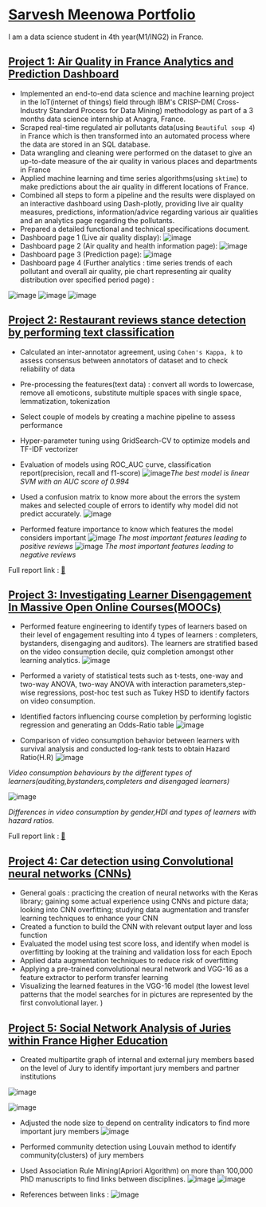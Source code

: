 # [Sarvesh Meenowa Portfolio](https://sarveshmeenwa.github.io/Sarvesh-Meenowa-Portfolio/)
I am a data science student in 4th year(M1/ING2) in France.

## [Project 1: Air Quality in France Analytics and Prediction Dashboard](https://github.com/Sarveshmeenwa/France-air-quality-dashboard-and-prediction)
* Implemented an end-to-end data science and machine learning project in the IoT(internet of things) field through IBM's CRISP-DM( Cross-Industry Standard Process for Data Mining) methodology as part of a 3 months data science internship at Anagra, France.
* Scraped real-time regulated air pollutants data(using `Beautiful soup 4`) in France which is then transformed into an automated process where the data are stored in an SQL database.
* Data wrangling and cleaning were performed on the dataset to give an up-to-date measure of the air quality in various places and departments in France
* Applied machine learning and time series algorithms(using `sktime`) to make predictions about the air quality in different locations of France.
* Combined all steps to form a pipeline and the results were displayed on an interactive dashboard using Dash-plotly, providing live air quality measures, predictions, information/advice regarding various air qualities and an analytics page regarding the pollutants.
* Prepared a detailed functional and technical specifications document.
* Dashboard page 1 (Live air quality display): 
![image](https://user-images.githubusercontent.com/65787323/195636095-6c1243db-5e21-498e-917f-c20065bab129.png)
* Dashboard page 2 (Air quality and health information page): 
![image](https://user-images.githubusercontent.com/65787323/195638048-382cd0e3-0398-4e43-884a-106bd2f6144f.png)
* Dashboard page 3 (Prediction page):
![image](https://user-images.githubusercontent.com/65787323/195636348-03663a4a-8ace-4eae-8350-257e4d6e6327.png)
* Dashboard page 4 (Further analytics : time series trends of each pollutant and overall air quality, pie chart representing air quality distribution over specified period page) :

![image](https://user-images.githubusercontent.com/65787323/195637441-0f386603-a736-4419-b4ac-ad990b0850ec.png)
![image](https://user-images.githubusercontent.com/65787323/195637588-921d0ce0-c052-4005-9bdf-489ecf97eec4.png)
![image](https://user-images.githubusercontent.com/65787323/195637753-5e29b5d6-e686-46e4-81f1-643c79379ecc.png)

## [Project 2: Restaurant reviews stance detection by performing text classification ](https://github.com/Sarveshmeenwa/Text-Classification---Restaurant-Reviews/blob/main/PA3c_15_Text_Classification.ipynb)

* Calculated an inter-annotator agreement, using `Cohen's Kappa, k` to assess consensus between annotators of dataset and to check reliability of data
* Pre-processing the features(text data) : convert all words to lowercase, remove all emoticons, substitute multiple spaces with single space, lemmatization, tokenization
* Select couple of models by creating a machine pipeline to assess performance 
* Hyper-parameter tuning using GridSearch-CV to optimize models and TF-IDF vectorizer 
* Evaluation of models using ROC_AUC curve, classification report(precision, recall and f1-score) 
![image](https://user-images.githubusercontent.com/65787323/195652694-35b19a3a-fc48-4086-8afd-1cf13a0c4132.png)*The best model is linear SVM with an AUC score of 0.994*


* Used a confusion matrix to know more about the errors the system makes and selected couple of errors to identify why model did not predict accurately.
![image](https://user-images.githubusercontent.com/65787323/195653239-ea5582d9-4196-42a7-87c7-e62b66bab109.png)

* Performed feature importance to know which features the model considers important
![image](https://user-images.githubusercontent.com/65787323/195652982-b6162bf2-6c7f-4537-81f1-472b300d0ddc.png)
*The most important features leading to positive reviews*
![image](https://user-images.githubusercontent.com/65787323/195653111-3c7828e1-8854-4d29-810b-a5a5675572f8.png)
*The most important features leading to negative reviews*


Full report link : [:open_file_folder:](https://github.com/Sarveshmeenwa/Text-Classification---Restaurant-Reviews/blob/main/PA3c_15-Text_Classification-Report%20(2).pdf)


## [Project 3: Investigating Learner Disengagement In Massive Open Online Courses(MOOCs)](https://github.com/Sarveshmeenwa/Statistics/blob/main/stats_markdown.pdf)
* Performed feature engineering to identify types of learners based on their level of engagement resulting into 4 types of learners : completers, bystanders, disengaging and auditors). The learners are stratified based on the video consumption decile, quiz completion amongst other learning analytics.
![image](https://user-images.githubusercontent.com/65787323/195653454-981edef4-3fba-445e-a394-112f0e33a063.png)

* Performed a variety of statistical tests such as t-tests, one-way and two-way ANOVA, two-way ANOVA with interaction parameters,step-wise regressions, post-hoc test such as Tukey HSD to identify factors on video consumption.
* Identified factors influencing course completion by performing logistic regression and generating an Odds-Ratio table 
![image](https://user-images.githubusercontent.com/65787323/195657605-b81949c5-a9e2-4b7e-97cc-dd49c7e1651d.png)
* Comparison of video consumption behavior between learners with survival analysis and conducted log-rank tests to obtain Hazard Ratio(H.R)
![image](https://user-images.githubusercontent.com/65787323/195659195-a40b910a-049f-4872-b399-2c7c8eb0e919.png)

*Video consumption behaviours by the different types of learners(auditing,bystanders,completers and disengaged learners)*

![image](https://user-images.githubusercontent.com/65787323/195660315-6c5864ba-5422-4feb-bcd4-f773ad206ba4.png)

*Differences in video consumption by gender,HDI and types of learners with hazard ratios.*


Full report link : [:open_file_folder:](https://github.com/Sarveshmeenwa/Statistics/blob/main/Intermediate_statistic_Sarvesh_Meenowa_final%20(2)%20(1)%20(1).pdf)

## [Project 4: Car detection using Convolutional neural networks (CNNs)](https://github.com/Sarveshmeenwa/Image-Classification-Project/blob/main/PA5_15.ipynb)
* General goals : practicing the creation of neural networks with the Keras library; gaining some actual experience using CNNs and picture data; looking into CNN overfitting; studying data augmentation and transfer learning techniques to enhance your CNN
* Created a function to build the CNN with relevant output layer and loss function
* Evaluated the model using test score loss, and identify when model is overfitting by looking at the training and validation loss for each Epoch
* Applied data augmentation techniques to reduce risk of overfitting
* Applying a pre-trained convolutional neural network and VGG-16 as a feature extractor to perform transfer learning
* Visualizing the learned features in the VGG-16 model (the lowest level patterns that the model searches for in pictures are represented by the first convolutional layer. )

## [Project 5: Social Network Analysis of Juries within France Higher Education](https://github.com/Sarveshmeenwa/Social-Network-Analysis-Project/blob/main/SNA_code_rmd_ipynb.pdf)
* Created multipartite graph of internal and external jury members based on the level of Jury 
to identify important jury members and partner institutions

![image](https://user-images.githubusercontent.com/65787323/195664100-14f48105-73a4-4f68-8224-7120c5a903ed.png)

![image](https://user-images.githubusercontent.com/65787323/195664202-9b67141f-3aa0-4530-b300-33cffabd6c73.png)
* Adjusted the node size to depend on centrality indicators to find more important jury members
![image](https://user-images.githubusercontent.com/65787323/195664924-936db4cf-f324-41f7-bfe1-176b960564ed.png)
* Performed community detection using Louvain method to identify community(clusters) of jury members

* Used Association Rule Mining(Apriori Algorithm) on more than 100,000 PhD manuscripts to find links between disciplines.
![image](https://user-images.githubusercontent.com/65787323/195676391-1fdf6c9e-8d15-45c9-a92c-44bebeb44bb3.png)
![image](https://user-images.githubusercontent.com/65787323/195676535-b47403ae-d161-4ab0-a39b-58fab611a2fa.png)
* References between links : 
![image](https://user-images.githubusercontent.com/65787323/195676297-998b2220-9a7c-4c1c-8f3a-8d0dd381da67.png)


